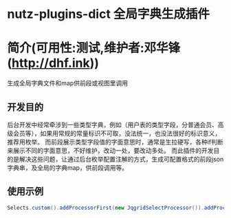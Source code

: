 # nutz-plugins-dict 全局字典生成插件

简介(可用性:测试,维护者:邓华锋(http://dhf.ink))
==================================

生成全局字典文件和map供前段或视图里调用


开发目的
----------------------------------------------
后台开发中经常牵涉到一些类型字典，例如（用户表的类型字段，分普通会员、高级会员等），如果用常规的常量标识不可取，没法统一，也没法很好的标识意义，推荐用枚举。
  而前段展示类型字段值的字面意思时，通常是生拉硬写，各种if判断来展示不同的字面意思，不好维护，改动一处，要改动多处。 
  而此插件的开发目的是解决这些问题，让通过后台枚举配置注解的方式，生成可配置格式的前段json字典串，及全局的字典map，供前段调用等。


使用示例
----------------------------------------------
```Java
Selects.custom().addProcessorFirst(new JqgridSelectProcessor()).addProcessorLast(new EditableSelectProcessor()).setPackages("org.nutz.plugins.dict").setJsonFilePath("e:/dict").build();
```